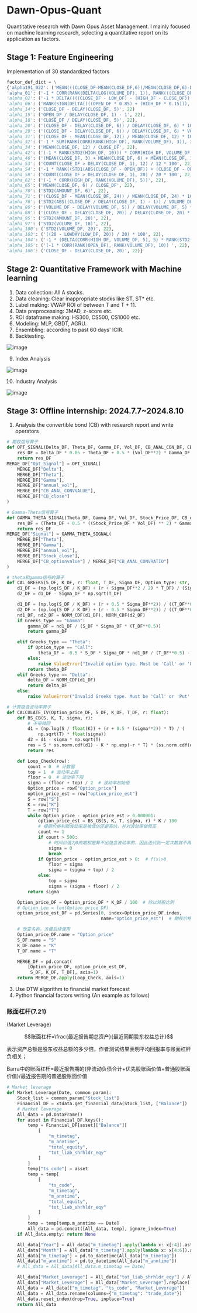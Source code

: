 # Dawn-Opus-Quant
Quantitative research with Dawn Opus Asset Management. I mainly focused on machine learning research, selecting a quantitative report on its application as factors.

## Stage 1: Feature Engineering
Implementation of 30 standardized factors
```python
factor_def_dict = \
{'alpha191_022': ('MEAN(((CLOSE_DF-MEAN(CLOSE_DF,6))/MEAN(CLOSE_DF,6)-DELAY((CLOSE_DF-MEAN(CLOSE_DF,6))/MEAN(CLOSE_DF,6),3)),12)', 22),
'alpha_01': ('-1 * CORR(RANK(DELTA(LOG(VOLUME_DF), 1)), RANK(((CLOSE_DF - OPEN_DF) / OPEN_DF)), 6)', 22)}
'alpha_02': ('-1 * DELTA((((CLOSE_DF - LOW_DF) - (HIGH_DF - CLOSE_DF)) / (HIGH_DF - LOW_DF)), 1)', 22),
'alpha_06': ('RANK(SIGN(DELTA((((OPEN_DF * 0.85) + (HIGH_DF * 0.15))), 4))) * -1', 22),
'alpha_14': ('CLOSE_DF - DELAY(CLOSE_DF, 5)', 22)
'alpha_15': ('OPEN_DF / DELAY(CLOSE_DF, 1) - 1', 22),
'alpha_18': ('CLOSE_DF / DELAY(CLOSE_DF, 5)', 22),
'alpha_20': ('(CLOSE_DF - DELAY(CLOSE_DF, 6)) / DELAY(CLOSE_DF, 6) * 100', 22),
'alpha_29': ('(CLOSE_DF - DELAY(CLOSE_DF, 6)) / DELAY(CLOSE_DF, 6) * VOLUME_DF', 22),
'alpha_31': ('(CLOSE_DF - MEAN(CLOSE_DF, 12)) / MEAN(CLOSE_DF, 12) * 100', 22),
'alpha_32': ('-1 * SUM(RANK(CORR(RANK(HIGH_DF), RANK(VOLUME_DF), 3)), 3)', 22),
'alpha_34': ('MEAN(CLOSE_DF, 12) / CLOSE_DF', 22),
'alpha_42': ('(-1 * RANK(STD2(HIGH_DF, 10))) * CORR(HIGH_DF, VOLUME_DF, 10)', 22),
'alpha_46': ('(MEAN(CLOSE_DF, 3) + MEAN(CLOSE_DF, 6) + MEAN(CLOSE_DF, 12) + MEAN(CLOSE_DF, 24)) / (4 * CLOSE_DF)', 22),
'alpha_53': ('COUNT(CLOSE_DF > DELAY(CLOSE_DF, 1), 12) / 12 * 100', 22),
'alpha_54': ('-1 * RANK((STD1(ABS(CLOSE_DF - OPEN_DF)) + (CLOSE_DF - OPEN_DF)) + CORR(CLOSE_DF, OPEN_DF, 10))', 22),
'alpha_58': ('COUNT(CLOSE_DF > DELAY(CLOSE_DF, 1), 20) / 20 * 100', 22),
'alpha_62': ('(-1 * CORR(HIGH_DF, RANK(VOLUME_DF), 5))', 22),
'alpha_65': ('MEAN(CLOSE_DF, 6) / CLOSE_DF', 22),
'alpha_70': ('STD2(AMOUNT_DF, 6)', 22),
'alpha_71': ('(CLOSE_DF - MEAN(CLOSE_DF, 24)) / MEAN(CLOSE_DF, 24) * 100', 22),
'alpha_76': ('STD2(ABS((CLOSE_DF / DELAY(CLOSE_DF, 1) - 1)) / VOLUME_DF, 20) / MEAN(ABS((CLOSE_DF / DELAY(CLOSE_DF, 1)-  1)) / VOLUME_DF, 20) ', 22),
'alpha_80': ('(VOLUME_DF - DELAY(VOLUME_DF, 5)) / DELAY(VOLUME_DF, 5) * 100', 22),
'alpha_88': ('(CLOSE_DF - DELAY(CLOSE_DF, 20)) / DELAY(CLOSE_DF, 20) * 100', 22),
'alpha_95': ('STD2(AMOUNT_DF, 20)', 22),
'alpha_97': ('STD2(VOLUME_DF, 10)', 22),
'alpha_100': ('STD2(VOLUME_DF, 20)', 22),
'alpha_103': ('((20 - LOWDAY(LOW_DF, 20)) / 20) * 100', 22),
'alpha_104': ('-1 * (DELTA(CORR(HIGH_DF, VOLUME_DF, 5), 5) * RANK(STD2(CLOSE_DF, 20)))', 22),
'alpha_105': ('(-1 * CORR(RANK(OPEN_DF), RANK(VOLUME_DF), 10)) ', 22),
'alpha_106': ('CLOSE_DF - DELAY(CLOSE_DF, 20)', 22)}
```

## Stage 2: Quantitative Framework with Machine learning
1. Data collection: All A stocks.
2. Data cleaning: Clear inappropriate stocks like ST, ST* etc.
3. Label making: VWAP ROI of between T and T + 11.
4. Data preprocessing: 3MAD, z-score etc.
5. ROI dataframe making: HS300, CS500, CS1000 etc.
6. Modeling: MLP, GBDT, AGRU.
7. Ensembling: according to past 60 days' ICIR.
8. Backtesting.

![image](https://github.com/user-attachments/assets/862e950a-c737-4344-b0eb-e2767c06d5b5)

9. Index Analysis

![image](https://github.com/user-attachments/assets/fd8d7a32-4ceb-4a79-a326-8f2b3bdc3b27)

10. Industry Analysis

![image](https://github.com/user-attachments/assets/1e08cdb3-8d83-4311-b5b5-610089fa2ea0)


## Stage 3: Offline internship: 2024.7.7~2024.8.10
1. Analysis the convertible bond (CB) with research report and write operators
```python
# 期权信号算子
def OPT_SIGNAL(Delta_DF, Theta_DF, Gamma_DF, Vol_DF, CB_ANAL_CON_DF, CB_CLOSE_DF):
    res_DF = Delta_DF * 0.05 + Theta_DF + 0.5 * (Vol_DF**2) * Gamma_DF
    return res_DF
MERGE_DF["Opt_Signal"] = OPT_SIGNAL(
    MERGE_DF["Delta"],
    MERGE_DF["Theta"],
    MERGE_DF["Gamma"],
    MERGE_DF["annual_vol"],
    MERGE_DF["CB_ANAL_CONVVALUE"],
    MERGE_DF["CB_close"]
)

# Gamma-Theta信号算子
def GAMMA_THETA_SIGNAL(Theta_DF, Gamma_DF, Vol_DF, Stock_Price_DF, CB_opt_price_DF):
    res_DF = (Theta_DF + 0.5 * ((Stock_Price_DF * Vol_DF) ** 2) * Gamma_DF) / CB_opt_price_DF
    return res_DF
MERGE_DF["Signal"] = GAMMA_THETA_SIGNAL(
    MERGE_DF["Theta"], 
    MERGE_DF["Gamma"], 
    MERGE_DF["annual_vol"], 
    MERGE_DF["Stock_close"],
    MERGE_DF["CB_optionvalue"] / MERGE_DF["CB_ANAL_CONVRATIO"]
)

# theta和gamma信号的算子
def CAL_GREEKS(S_DF, K_DF, r: float, T_DF, Sigma_DF, Option_type: str, Greeks_type: str):
    d1_DF = (np.log(S_DF / K_DF) + (r + Sigma_DF**2 / 2) * T_DF) / (Sigma_DF * np.sqrt(T_DF))
    d2_DF = d1_DF - Sigma_DF * np.sqrt(T_DF)

    d1_DF = (np.log(S_DF / K_DF) + (r + 0.5 * Sigma_DF**2)) / ((T_DF**0.5) * Sigma_DF)
    d2_DF = (np.log(S_DF / K_DF) + (r - 0.5 * Sigma_DF**2)) / ((T_DF**0.5) * Sigma_DF)
    nd1_DF, nd2_DF = NORM_CDF(d1_DF), NORM_CDF(d2_DF)
    if Greeks_type == "Gamma":
        gamma_DF = nd1_DF / (S_DF * Sigma_DF * (T_DF**0.5))
        return gamma_DF

    elif Greeks_type == "Theta":
        if Option_type == "Call":
            theta_DF = -0.5 * S_DF * Sigma_DF * nd1_DF / (T_DF**0.5) - r * K_DF * np.exp(-r * T_DF) * nd2_DF
        else:
            raise ValueError("Invalid option type. Must be 'Call' or 'Put'.")
        return theta_DF
    elif Greeks_type == "Delta":
        delta_DF = NORM_CDF(d1_DF)
        return delta_DF
    else:
        raise ValueError("Invalid Greeks type. Must be 'Call' or 'Put'.")

# 计算隐含波动率算子
def CALCULATE_IV(Option_price_DF, S_DF, K_DF, T_DF, r: float):
    def BS_CB(S, K, T, sigma, r):
        # 不带赎回
        d1 = (np.log(S / float(K)) + (r + 0.5 * (sigma**2)) * T) / (
            np.sqrt(T) * float(sigma))
        d2 = d1 - sigma * np.sqrt(T)
        res = S * ss.norm.cdf(d1) - K * np.exp(-r * T) * (ss.norm.cdf(d2))
        return res

    def Loop_Check(row):
        count = 0  # 计数器
        top = 1  # 波动率上限
        floor = 0  # 波动率下限
        sigma = (floor + top) / 2  # 波动率初始值
        Option_price = row["Option_price"]
        option_price_est = row["option_price_est"]
        S = row["S"]
        K = row["K"]
        T = row["T"]
        while Option_price - option_price_est > 0.000001:
            option_price_est = BS_CB(S, K, T, sigma, r) * K / 100
            # 根据价格判断波动率是被低估还是高估，并对波动率做修正
            count += 1
            if count > 500:
                # 时间价值为0的期权是算不出隐含波动率的，因此迭代到一定次数就不再迭代了
                sigma = 0
                break
            if Option_price - option_price_est > 0:  # f(x)>0
                floor = sigma
                sigma = (sigma + top) / 2
            else:
                top = sigma
                sigma = (sigma + floor) / 2
        return sigma

    Option_price_DF = Option_price_DF * K_DF / 100  # 除以转股比例
    # Option_Len = len(Option_price_DF)
    option_price_est_DF = pd.Series(0, index=Option_price_DF.index, 
                                    name="option_price_est")  # 期权价格估计值

    # 改变名称，方便后续使用
    Option_price_DF.name = "Option_price"
    S_DF.name = "S"
    K_DF.name = "K"
    T_DF.name = "T"

    MERGE_DF = pd.concat(
        [Option_price_DF, option_price_est_DF, 
         S_DF, K_DF, T_DF], axis=1)
    return MERGE_DF.apply(Loop_Check, axis=1)
```
3. Use DTW algorithm to financial market forecast
4. Python financial factors writing (An example as follows)

### 账面杠杆(7.21)

(Market Leverage)

$$账面杠杆=\frac{最近报告期总资产}{最近同期股东权益总计}$$

表示资产总额是股东权益总额的多少倍，作者测试结果表明平均回报率与账面杠杆负相关；

Barra中的账面杠杆=最近报告期的(非流动负债合计+优先股账面价值+普通股账面价值)/最近报告期的普通股账面价值
```python
# Market leverage
def Market_Leverage(Date, common_param):
    Stock_list = common_param["Stock_list"]
    Financial_DF = xtdata.get_financial_data(Stock_list, ["Balance"])
    # Market leverage
    All_data = pd.DataFrame()
    for asset in Financial_DF.keys():
        temp = Financial_DF[asset]["Balance"][
            [
                "m_timetag", 
                "m_anntime", 
                "total_equity", 
                "tot_liab_shrhldr_eqy"
            ]
        ]
        temp["ts_code"] = asset
        temp = temp[
            [
                "ts_code",
                "m_timetag",
                "m_anntime",
                "total_equity",
                "tot_liab_shrhldr_eqy"
            ]
        ]
        temp = temp[temp.m_anntime == Date]
        All_data = pd.concat([All_data, temp], ignore_index=True)
    if All_data.empty: return None

    All_data["Year"] = All_data["m_timetag"].apply(lambda x: x[:4]).astype(int)
    All_data["Month"] = All_data["m_timetag"].apply(lambda x: x[4:6]).astype(int)
    All_data["m_timetag"] = pd.to_datetime(All_data["m_timetag"])
    All_data["m_anntime"] = pd.to_datetime(All_data["m_anntime"])
    # All_data = All_data[All_data.m_timetag == Date]

    All_data["Market_Leverage"] = All_data["tot_liab_shrhldr_eqy"] / All_data["total_equity"]
    All_data["Market_Leverage"] = All_data["Market_Leverage"].replace([np.inf, -np.inf], np.nan)
    All_data = All_data[["m_timetag", "ts_code", "Market_Leverage"]]
    All_data = All_data.rename(columns={"m_timetag": "trade_date"})
    All_data.reset_index(drop=True, inplace=True)
    return All_data
```
